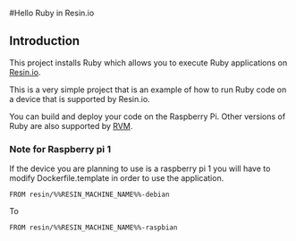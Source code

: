#Hello Ruby in Resin.io


## Introduction

This project installs Ruby which allows you to execute Ruby applications on [Resin.io](http://resin.io).

This is a very simple project that is an example of how to run Ruby code on a device that is supported by Resin.io. 

You can build and deploy your code on the Raspberry Pi. Other versions of Ruby are also supported by [RVM](http://rvm.io/rubies).

### Note for Raspberry pi 1
If the device you are planning to use is a raspberry pi 1 you will have to modify Dockerfile.template in order to use the application.
```
FROM resin/%%RESIN_MACHINE_NAME%%-debian
```
To
```
FROM resin/%%RESIN_MACHINE_NAME%%-raspbian
```